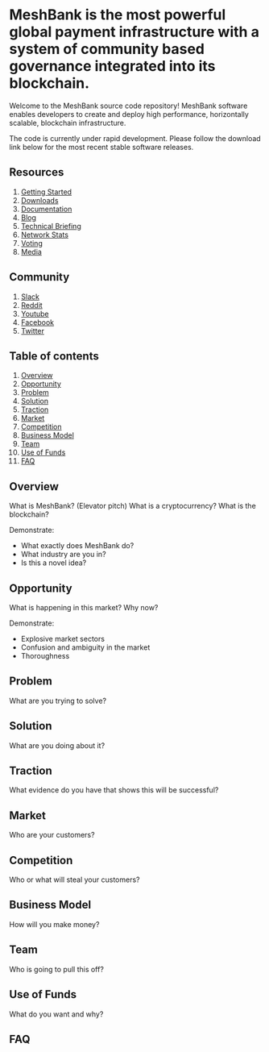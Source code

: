 # MeshBank is the most powerful global payment infrastructure with a system of community based governance integrated into its blockchain. 

Welcome to the MeshBank source code repository! MeshBank software enables developers to create and deploy high performance, horizontally scalable, blockchain infrastructure.

The code is currently under rapid development. Please follow the download link below for the most recent stable software releases. 

## Resources
1. [Getting Started](guide.md)
2. [Downloads](downloads.md)
3. [Documentation](documentation.md)
4. [Blog](blog.md)
5. [Technical Briefing](technical.md)
6. [Network Stats](gettingstarted.md)
7. [Voting](voting.md)
8. [Media](media.md)

## Community
1. [Slack](http://slack.com/meshbank)
2. [Reddit](http://reddit.com/meshbank)
3. [Youtube](http://youtube.com/meshbank)
4. [Facebook](http://facebook.com/meshbank)
5. [Twitter](http://twitter.com/meshbank)


## Table of contents
1. [Overview](#overview)
2. [Opportunity](#opportunity)
3. [Problem](#problem)
4. [Solution](#solution)
5. [Traction](#traction)
6. [Market](#market)
7. [Competition](#competition)
8. [Business Model](#business-model)
9. [Team](#team)
10. [Use of Funds](#use-of-funds)
11. [FAQ](#faq)

  
## Overview
What is MeshBank? (Elevator pitch)
What is a cryptocurrency?
What is the blockchain?

Demonstrate:
- What exactly does MeshBank do?
- What industry are you in?
- Is this a novel idea?

## Opportunity
What is happening in this market?
Why now?

Demonstrate:
- Explosive market sectors
- Confusion and ambiguity in the market
- Thoroughness

## Problem
What are you trying to solve?

## Solution
What are you doing about it?

## Traction
What evidence do you have that shows this will be successful?

## Market
Who are your customers?

## Competition
Who or what will steal your customers?

## Business Model
How will you make money?

## Team
Who is going to pull this off?

## Use of Funds
What do you want and why?

## FAQ


  

